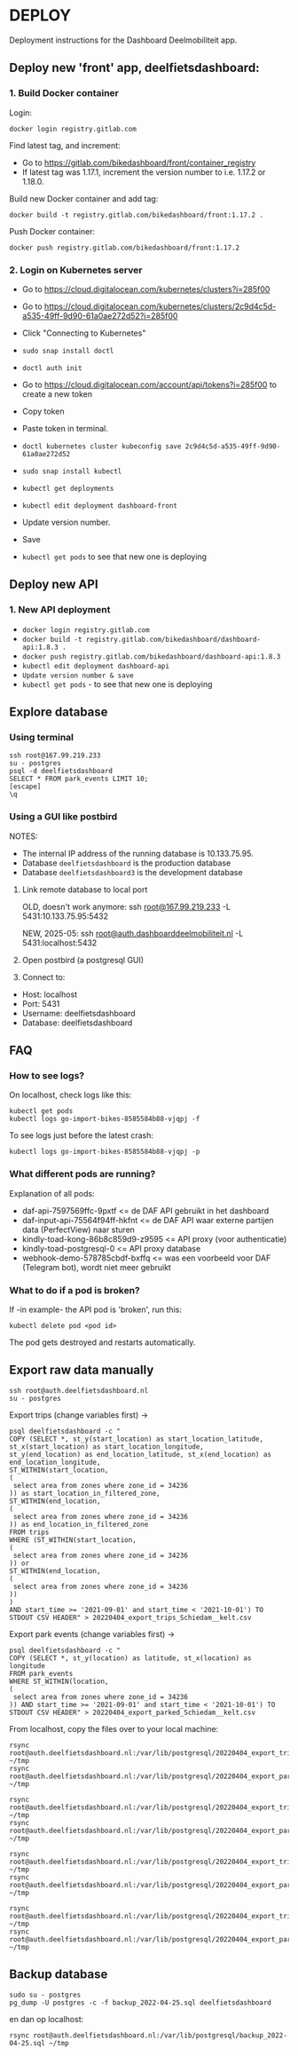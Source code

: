# DEPLOY

Deployment instructions for the Dashboard Deelmobiliteit app.

## Deploy new 'front' app, deelfietsdashboard:

### 1. Build Docker container

Login:

    docker login registry.gitlab.com

Find latest tag, and increment:

- Go to https://gitlab.com/bikedashboard/front/container_registry
- If latest tag was 1.17.1, increment the version number to i.e. 1.17.2 or 1.18.0.

Build new Docker container and add tag:

    docker build -t registry.gitlab.com/bikedashboard/front:1.17.2 .

Push Docker container:

    docker push registry.gitlab.com/bikedashboard/front:1.17.2

### 2. Login on Kubernetes server

- Go to https://cloud.digitalocean.com/kubernetes/clusters?i=285f00
- Go to https://cloud.digitalocean.com/kubernetes/clusters/2c9d4c5d-a535-49ff-9d90-61a0ae272d52?i=285f00
- Click "Connecting to Kubernetes"
- `sudo snap install doctl`
- `doctl auth init`
- Go to https://cloud.digitalocean.com/account/api/tokens?i=285f00 to create a new token
- Copy token
- Paste token in terminal.
- `doctl kubernetes cluster kubeconfig save 2c9d4c5d-a535-49ff-9d90-61a0ae272d52`

- `sudo snap install kubectl`
- `kubectl get deployments`
- `kubectl edit deployment dashboard-front`

- Update version number.
- Save

- `kubectl get pods` to see that new one is deploying

## Deploy new API

### 1. New API deployment

- `docker login registry.gitlab.com`
- `docker build -t registry.gitlab.com/bikedashboard/dashboard-api:1.8.3 .`
- `docker push registry.gitlab.com/bikedashboard/dashboard-api:1.8.3`
- `kubectl edit deployment dashboard-api`
- `Update version number & save`
- `kubectl get pods` - to see that new one is deploying

## Explore database

### Using terminal

    ssh root@167.99.219.233
    su - postgres
    psql -d deelfietsdashboard
    SELECT * FROM park_events LIMIT 10;
    [escape]
    \q

### Using a GUI like postbird

NOTES:
- The internal IP address of the running database is 10.133.75.95.
- Database `deelfietsdashboard` is the production database
- Database `deelfietsdashboard3` is the development database

1. Link remote database to local port

    OLD, doesn't work anymore:
    ssh root@167.99.219.233 -L 5431:10.133.75.95:5432

    NEW, 2025-05: 
    ssh root@auth.dashboarddeelmobiliteit.nl -L 5431:localhost:5432

2. Open postbird (a postgresql GUI)

3. Connect to:
- Host: localhost
- Port: 5431
- Username: deelfietsdashboard
- Database: deelfietsdashboard

## FAQ

### How to see logs?

On localhost, check logs like this:

    kubectl get pods
    kubectl logs go-import-bikes-8585584b88-vjqpj -f

To see logs just before the latest crash:

    kubectl logs go-import-bikes-8585584b88-vjqpj -p

### What different pods are running?

Explanation of all pods:

- daf-api-7597569ffc-9pxtf <= de DAF API gebruikt in het dashboard
- daf-input-api-75564f94ff-hkfnt <= de DAF API waar externe partijen data (PerfectView) naar sturen
- kindly-toad-kong-86b8c859d9-z9595 <= API proxy (voor authenticatie)
- kindly-toad-postgresql-0 <= API proxy database
- webhook-demo-578785cbdf-bxffq <= was een voorbeeld voor DAF (Telegram bot), wordt niet meer gebruikt

### What to do if a pod is broken?

If -in example- the API pod is 'broken', run this:

    kubectl delete pod <pod id>

The pod gets destroyed and restarts automatically.

## Export raw data manually

    ssh root@auth.deelfietsdashboard.nl
    su - postgres

Export trips (change variables first) ->

    psql deelfietsdashboard -c "
    COPY (SELECT *, st_y(start_location) as start_location_latitude, st_x(start_location) as start_location_longitude,
    st_y(end_location) as end_location_latitude, st_x(end_location) as end_location_longitude,
    ST_WITHIN(start_location,
    (
     select area from zones where zone_id = 34236
    )) as start_location_in_filtered_zone,
    ST_WITHIN(end_location,
    (
     select area from zones where zone_id = 34236
    )) as end_location_in_filtered_zone
    FROM trips
    WHERE (ST_WITHIN(start_location,
    (
     select area from zones where zone_id = 34236
    )) or 
    ST_WITHIN(end_location,
    (
     select area from zones where zone_id = 34236
    ))
    ) 
    AND start_time >= '2021-09-01' and start_time < '2021-10-01') TO STDOUT CSV HEADER" > 20220404_export_trips_Schiedam__kelt.csv

Export park events (change variables first) ->

    psql deelfietsdashboard -c "
    COPY (SELECT *, st_y(location) as latitude, st_x(location) as longitude
    FROM park_events
    WHERE ST_WITHIN(location,
    (
     select area from zones where zone_id = 34236
    )) AND start_time >= '2021-09-01' and start_time < '2021-10-01') TO STDOUT CSV HEADER" > 20220404_export_parked_Schiedam__kelt.csv

From localhost, copy the files over to your local machine:

    rsync root@auth.deelfietsdashboard.nl:/var/lib/postgresql/20220404_export_trips_Barendrecht__kelt.csv ~/tmp
    rsync root@auth.deelfietsdashboard.nl:/var/lib/postgresql/20220404_export_parked_Barendrecht__kelt.csv ~/tmp

    rsync root@auth.deelfietsdashboard.nl:/var/lib/postgresql/20220404_export_trips_Albrandswaard__kelt.csv ~/tmp
    rsync root@auth.deelfietsdashboard.nl:/var/lib/postgresql/20220404_export_parked_Albrandswaard__kelt.csv ~/tmp

    rsync root@auth.deelfietsdashboard.nl:/var/lib/postgresql/20220404_export_trips_Ridderkerk__kelt.csv ~/tmp
    rsync root@auth.deelfietsdashboard.nl:/var/lib/postgresql/20220404_export_parked_Ridderkerk__kelt.csv ~/tmp

    rsync root@auth.deelfietsdashboard.nl:/var/lib/postgresql/20220404_export_trips_Schiedam__kelt.csv ~/tmp
    rsync root@auth.deelfietsdashboard.nl:/var/lib/postgresql/20220404_export_parked_Schiedam__kelt.csv ~/tmp

## Backup database

    sudo su - postgres
    pg_dump -U postgres -c -f backup_2022-04-25.sql deelfietsdashboard

en dan op localhost:

    rsync root@auth.deelfietsdashboard.nl:/var/lib/postgresql/backup_2022-04-25.sql ~/tmp
